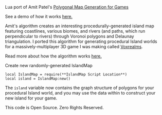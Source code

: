 Lua port of Amit Patel's [Polygonal Map Generation for Games](http://www-cs-students.stanford.edu/~amitp/game-programming/polygon-map-generation/)

See a demo of how it works [here.](http://www-cs-students.stanford.edu/~amitp/game-programming/polygon-map-generation/demo.html)

Amit's algorithm creates an interesting procedurally-generated island map featuring coastlines, various biomes, and rivers (and paths, which run perpendicular to rivers) through Voronoi polygons and Delaunay triangulation.
I ported this algorithm for generating procedural Island worlds for a massively-multiplayer 3D game I was making called [Voxrealms](https://tseyt.github.io/denseli).

Read more about how the algorithm works [here.](http://www-cs-students.stanford.edu/~amitp/game-programming/polygon-map-generation/)

Create new randomly-generated IslandMap
```
local IslandMap = require(**IslandMap Script Location**)
local island = IslandMap:new()
```

The `island` variable now contains the graph structure of polygons for your procedural Island world, and you may use the data within to construct your new island for your game.

This code is Open Source. Zero Rights Reserved.

